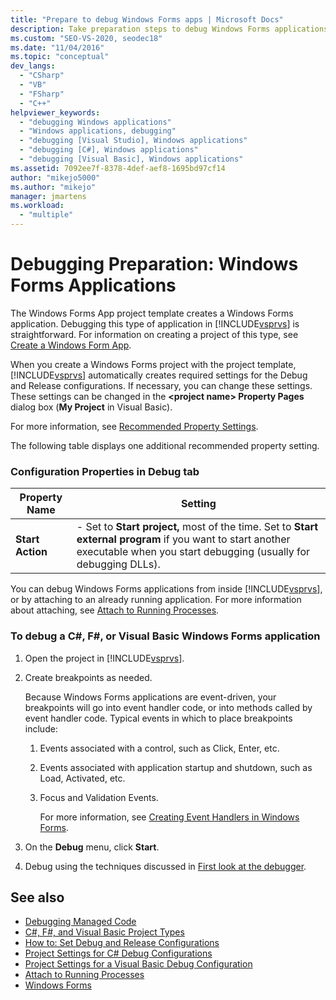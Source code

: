 ```yaml
---
title: "Prepare to debug Windows Forms apps | Microsoft Docs"
description: Take preparation steps to debug Windows Forms applications, which are created by the Windows Forms project template in Visual Studio.
ms.custom: "SEO-VS-2020, seodec18"
ms.date: "11/04/2016"
ms.topic: "conceptual"
dev_langs:
  - "CSharp"
  - "VB"
  - "FSharp"
  - "C++"
helpviewer_keywords:
  - "debugging Windows applications"
  - "Windows applications, debugging"
  - "debugging [Visual Studio], Windows applications"
  - "debugging [C#], Windows applications"
  - "debugging [Visual Basic], Windows applications"
ms.assetid: 7092ee7f-8378-4def-aef8-1695bd97cf14
author: "mikejo5000"
ms.author: "mikejo"
manager: jmartens
ms.workload:
  - "multiple"
---
```

# Debugging Preparation: Windows Forms Applications

The Windows Forms App project template creates a Windows Forms application. Debugging this type of application in [!INCLUDE[vsprvs](../code-quality/includes/vsprvs_md.md)] is straightforward. For information on creating a project of this type, see [Create a Windows Form App](../ide/create-csharp-winform-visual-studio.md).

 When you create a Windows Forms project with the project template, [!INCLUDE[vsprvs](../code-quality/includes/vsprvs_md.md)] automatically creates required settings for the Debug and Release configurations. If necessary, you can change these settings. These settings can be changed in the **\<project name> Property Pages** dialog box (**My Project** in Visual Basic).

 For more information, see [Recommended Property Settings](../debugger/managed-debugging-recommended-property-settings.md).

 The following table displays one additional recommended property setting.

### Configuration Properties in Debug tab

|**Property Name**|**Setting**|
|-----------------------|-----------------|
|**Start Action**|-   Set to **Start project,** most of the time. Set to **Start external program** if you want to start another executable when you start debugging (usually for debugging DLLs).|

 You can debug Windows Forms applications from inside [!INCLUDE[vsprvs](../code-quality/includes/vsprvs_md.md)], or by attaching to an already running application. For more information about attaching, see [Attach to Running Processes](../debugger/attach-to-running-processes-with-the-visual-studio-debugger.md).

### To debug a C#, F#, or Visual Basic Windows Forms application

1. Open the project in [!INCLUDE[vsprvs](../code-quality/includes/vsprvs_md.md)].

2. Create breakpoints as needed.

    Because Windows Forms applications are event-driven, your breakpoints will go into event handler code, or into methods called by event handler code. Typical events in which to place breakpoints include:

   1. Events associated with a control, such as Click, Enter, etc.

   2. Events associated with application startup and shutdown, such as Load, Activated, etc.

   3. Focus and Validation Events.

      For more information, see [Creating Event Handlers in Windows Forms](/dotnet/framework/winforms/creating-event-handlers-in-windows-forms).

3. On the **Debug** menu, click **Start**.

4. Debug using the techniques discussed in [First look at the debugger](../debugger/debugger-feature-tour.md).

## See also
- [Debugging Managed Code](../debugger/debugging-managed-code.md)
- [C#, F#, and Visual Basic Project Types](../debugger/debugging-preparation-csharp-f-hash-and-visual-basic-project-types.md)
- [How to: Set Debug and Release Configurations](../debugger/how-to-set-debug-and-release-configurations.md)
- [Project Settings for  C# Debug Configurations](../debugger/project-settings-for-csharp-debug-configurations.md)
- [Project Settings for a Visual Basic Debug Configuration](../debugger/project-settings-for-a-visual-basic-debug-configuration.md)
- [Attach to Running Processes](../debugger/attach-to-running-processes-with-the-visual-studio-debugger.md)
- [Windows Forms](/dotnet/framework/winforms/index)